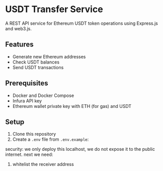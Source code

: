 # USDT Transfer Service

A REST API service for Ethereum USDT token operations using Express.js and web3.js.

## Features

- Generate new Ethereum addresses
- Check USDT balances
- Send USDT transactions

## Prerequisites

- Docker and Docker Compose
- Infura API key
- Ethereum wallet private key with ETH (for gas) and USDT

## Setup

1. Clone this repository
2. Create a `.env` file from `.env.example`:

security:
we only deploy this localhost, we do not expose it to the public internet.
next we need:

1. whitelist the receiver address
 
